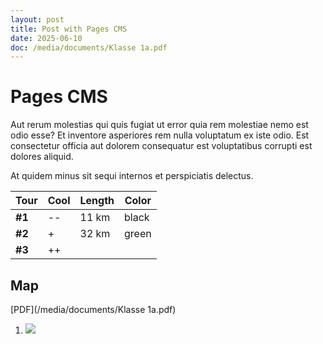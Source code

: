 ```yaml
---
layout: post
title: Post with Pages CMS
date: 2025-06-10
doc: /media/documents/Klasse 1a.pdf
---
```

# Pages CMS

Aut rerum molestias qui quis fugiat ut error quia rem molestiae nemo est odio esse? Et inventore asperiores rem nulla voluptatum ex iste odio. Est consectetur officia aut dolorem consequatur est voluptatibus corrupti est dolores aliquid.

At quidem minus sit sequi internos et perspiciatis delectus.

| Tour | Cool | Length | Color |
| --- | --- | --- | --- |
| **#1** | \-- | 11 km | black |
| **#2** | +   | 32 km | green |
| **#3** | ++  |     |     |

## Map

[PDF](/media/documents/Klasse 1a.pdf)

1.  ![](/images/buesingen-gennersbrunn.jpg)
